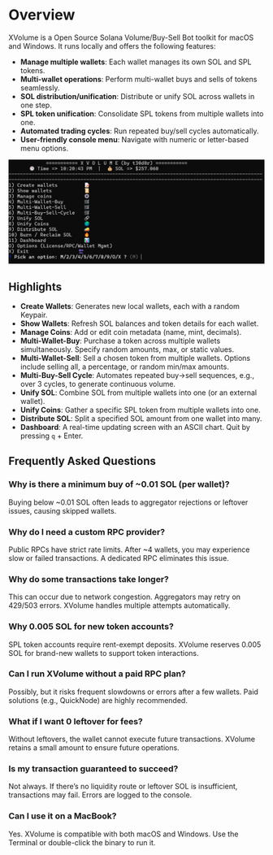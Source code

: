 # Overview

XVolume is a Open Source Solana Volume/Buy-Sell Bot toolkit for macOS and Windows. It runs locally and offers the following features:

- **Manage multiple wallets**: Each wallet manages its own SOL and SPL tokens.
- **Multi-wallet operations**: Perform multi-wallet buys and sells of tokens seamlessly.
- **SOL distribution/unification**: Distribute or unify SOL across wallets in one step.
- **SPL token unification**: Consolidate SPL tokens from multiple wallets into one.
- **Automated trading cycles**: Run repeated buy/sell cycles automatically.
- **User-friendly console menu**: Navigate with numeric or letter-based menu options.

![Alt-Text](https://raw.githubusercontent.com/the-real-t30d0r/xvolume/refs/heads/main/xvolume.png)
## Highlights

- **Create Wallets**: Generates new local wallets, each with a random Keypair.
- **Show Wallets**: Refresh SOL balances and token details for each wallet.
- **Manage Coins**: Add or edit coin metadata (name, mint, decimals).
- **Multi-Wallet-Buy**: Purchase a token across multiple wallets simultaneously. Specify random amounts, max, or static values.
- **Multi-Wallet-Sell**: Sell a chosen token from multiple wallets. Options include selling all, a percentage, or random min/max amounts.
- **Multi-Buy-Sell Cycle**: Automates repeated buy→sell sequences, e.g., over 3 cycles, to generate continuous volume.
- **Unify SOL**: Combine SOL from multiple wallets into one (or an external wallet).
- **Unify Coins**: Gather a specific SPL token from multiple wallets into one.
- **Distribute SOL**: Split a specified SOL amount from one wallet into many.
- **Dashboard**: A real-time updating screen with an ASCII chart. Quit by pressing `q` + Enter.

## Frequently Asked Questions

### Why is there a minimum buy of ~0.01 SOL (per wallet)?
Buying below ~0.01 SOL often leads to aggregator rejections or leftover issues, causing skipped wallets.

### Why do I need a custom RPC provider?
Public RPCs have strict rate limits. After ~4 wallets, you may experience slow or failed transactions. A dedicated RPC eliminates this issue.

### Why do some transactions take longer?
This can occur due to network congestion. Aggregators may retry on 429/503 errors. XVolume handles multiple attempts automatically.

### Why 0.005 SOL for new token accounts?
SPL token accounts require rent-exempt deposits. XVolume reserves 0.005 SOL for brand-new wallets to support token interactions.

### Can I run XVolume without a paid RPC plan?
Possibly, but it risks frequent slowdowns or errors after a few wallets. Paid solutions (e.g., QuickNode) are highly recommended.

### What if I want 0 leftover for fees?
Without leftovers, the wallet cannot execute future transactions. XVolume retains a small amount to ensure future operations.

### Is my transaction guaranteed to succeed?
Not always. If there’s no liquidity route or leftover SOL is insufficient, transactions may fail. Errors are logged to the console.

### Can I use it on a MacBook?
Yes. XVolume is compatible with both macOS and Windows. Use the Terminal or double-click the binary to run it.

